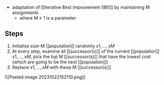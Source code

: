 - adaptation of [[Iterative Best Improvement (IBI)]] by maintaining M assignments
	- where M ≥ 1 is a parameter

## Steps
1. Initialise size-M [[population]] randomly $x1,...,xM$
2. At every step, examine all [[successor(s)]] of the current [[population]] $x1,...,xM$, pick the top M [[successor(s)]] that have the lowest cost (which are going to be the next [[population]])
3. Replace $x1,...,xM$ with these M [[successor(s)]]

![[Pasted image 20231022152110.png]]